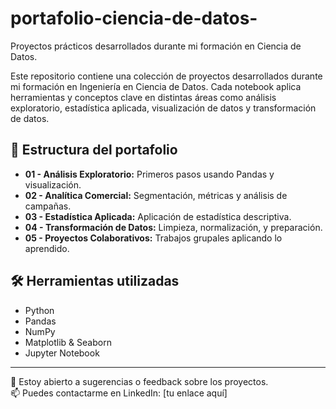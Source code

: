 # portafolio-ciencia-de-datos-
Proyectos prácticos desarrollados durante mi formación en Ciencia de Datos.


Este repositorio contiene una colección de proyectos desarrollados durante mi formación en Ingeniería en Ciencia de Datos. Cada notebook aplica herramientas y conceptos clave en distintas áreas como análisis exploratorio, estadística aplicada, visualización de datos y transformación de datos.

## 📁 Estructura del portafolio

- **01 - Análisis Exploratorio:** Primeros pasos usando Pandas y visualización.
- **02 - Analítica Comercial:** Segmentación, métricas y análisis de campañas.
- **03 - Estadística Aplicada:** Aplicación de estadística descriptiva.
- **04 - Transformación de Datos:** Limpieza, normalización, y preparación.
- **05 - Proyectos Colaborativos:** Trabajos grupales aplicando lo aprendido.

## 🛠️ Herramientas utilizadas

- Python  
- Pandas  
- NumPy  
- Matplotlib & Seaborn  
- Jupyter Notebook

---

💬 Estoy abierto a sugerencias o feedback sobre los proyectos.  
📫 Puedes contactarme en LinkedIn: [tu enlace aquí]
